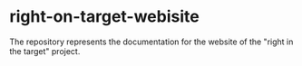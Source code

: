 # right-on-target-webisite
The repository represents the documentation for the website of the "right in the target" project.
